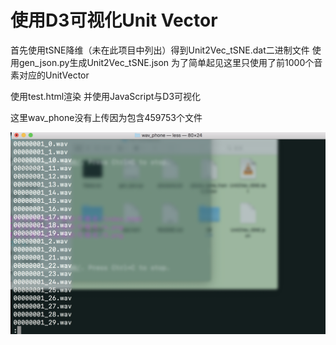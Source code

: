 # 使用D3可视化Unit Vector

首先使用tSNE降维（未在此项目中列出）得到Unit2Vec_tSNE.dat二进制文件
使用gen_json.py生成Unit2Vec_tSNE.json 为了简单起见这里只使用了前1000个音素对应的UnitVector

使用test.html渲染 并使用JavaScript与D3可视化

这里wav_phone没有上传因为包含459753个文件

![wav_phone](wav_phone.png)
